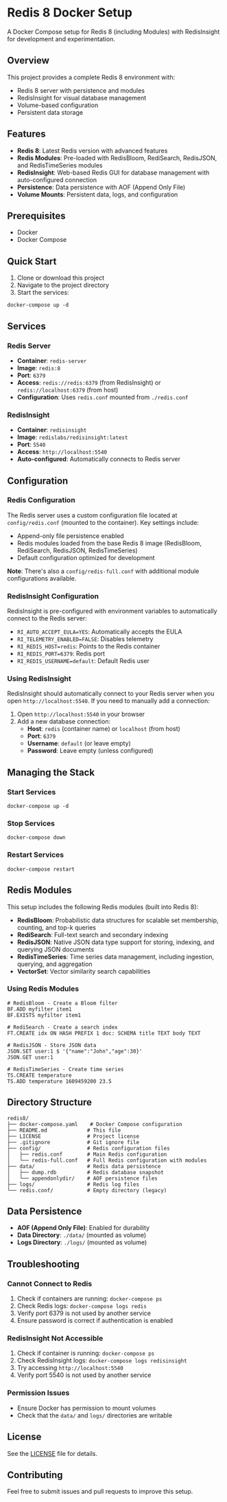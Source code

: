 # Redis 8 Docker Setup

A Docker Compose setup for Redis 8 (including Modules) with RedisInsight for development and experimentation.

## Overview

This project provides a complete Redis 8 environment with:

- Redis 8 server with persistence and modules
- RedisInsight for visual database management
- Volume-based configuration
- Persistent data storage

## Features

- **Redis 8**: Latest Redis version with advanced features
- **Redis Modules**: Pre-loaded with RedisBloom, RediSearch, RedisJSON, and RedisTimeSeries modules
- **RedisInsight**: Web-based Redis GUI for database management with auto-configured connection
- **Persistence**: Data persistence with AOF (Append Only File)
- **Volume Mounts**: Persistent data, logs, and configuration

## Prerequisites

- Docker
- Docker Compose

## Quick Start

1. Clone or download this project
2. Navigate to the project directory
3. Start the services:

```pwsh
docker-compose up -d
```

## Services

### Redis Server

- **Container**: `redis-server`
- **Image**: `redis:8`
- **Port**: `6379`
- **Access**: `redis://redis:6379` (from RedisInsight) or `redis://localhost:6379` (from host)
- **Configuration**: Uses `redis.conf` mounted from `./redis.conf`

### RedisInsight

- **Container**: `redisinsight`
- **Image**: `redislabs/redisinsight:latest`
- **Port**: `5540`
- **Access**: `http://localhost:5540`
- **Auto-configured**: Automatically connects to Redis server

## Configuration

### Redis Configuration

The Redis server uses a custom configuration file located at `config/redis.conf` (mounted to the container). Key settings include:

- Append-only file persistence enabled
- Redis modules loaded from the base Redis 8 image (RedisBloom, RediSearch, RedisJSON, RedisTimeSeries)
- Default configuration optimized for development

**Note**: There's also a `config/redis-full.conf` with additional module configurations available.

### RedisInsight Configuration

RedisInsight is pre-configured with environment variables to automatically connect to the Redis server:

- `RI_AUTO_ACCEPT_EULA=YES`: Automatically accepts the EULA
- `RI_TELEMETRY_ENABLED=FALSE`: Disables telemetry
- `RI_REDIS_HOST=redis`: Points to the Redis container
- `RI_REDIS_PORT=6379`: Redis port
- `RI_REDIS_USERNAME=default`: Default Redis user

### Using RedisInsight

RedisInsight should automatically connect to your Redis server when you open `http://localhost:5540`. If you need to manually add a connection:

1. Open `http://localhost:5540` in your browser
2. Add a new database connection:
   - **Host**: `redis` (container name) or `localhost` (from host)
   - **Port**: `6379`
   - **Username**: `default` (or leave empty)
   - **Password**: Leave empty (unless configured)

## Managing the Stack

### Start Services

```pwsh
docker-compose up -d
```

### Stop Services

```pwsh
docker-compose down
```

### Restart Services

```pwsh
docker-compose restart
```

## Redis Modules

This setup includes the following Redis modules (built into Redis 8):

- **RedisBloom**: Probabilistic data structures for scalable set membership, counting, and top-k queries
- **RediSearch**: Full-text search and secondary indexing
- **RedisJSON**: Native JSON data type support for storing, indexing, and querying JSON documents
- **RedisTimeSeries**: Time series data management, including ingestion, querying, and aggregation
- **VectorSet**: Vector similarity search capabilities

### Using Redis Modules

```redis
# RedisBloom - Create a Bloom filter
BF.ADD myfilter item1
BF.EXISTS myfilter item1

# RediSearch - Create a search index
FT.CREATE idx ON HASH PREFIX 1 doc: SCHEMA title TEXT body TEXT

# RedisJSON - Store JSON data
JSON.SET user:1 $ '{"name":"John","age":30}'
JSON.GET user:1

# RedisTimeSeries - Create time series
TS.CREATE temperature
TS.ADD temperature 1609459200 23.5
```

## Directory Structure

```text
redis8/
├── docker-compose.yaml    # Docker Compose configuration
├── README.md             # This file
├── LICENSE               # Project license
├── .gitignore            # Git ignore file
├── config/               # Redis configuration files
│   ├── redis.conf        # Main Redis configuration
│   └── redis-full.conf   # Full Redis configuration with modules
├── data/                 # Redis data persistence
│   ├── dump.rdb          # Redis database snapshot
│   └── appendonlydir/    # AOF persistence files
├── logs/                 # Redis log files
└── redis.conf/           # Empty directory (legacy)
```

## Data Persistence

- **AOF (Append Only File)**: Enabled for durability
- **Data Directory**: `./data/` (mounted as volume)
- **Logs Directory**: `./logs/` (mounted as volume)

## Troubleshooting

### Cannot Connect to Redis

1. Check if containers are running: `docker-compose ps`
2. Check Redis logs: `docker-compose logs redis`
3. Verify port 6379 is not used by another service
4. Ensure password is correct if authentication is enabled

### RedisInsight Not Accessible

1. Check if container is running: `docker-compose ps`
2. Check RedisInsight logs: `docker-compose logs redisinsight`
3. Try accessing `http://localhost:5540`
4. Verify port 5540 is not used by another service

### Permission Issues

- Ensure Docker has permission to mount volumes
- Check that the `data/` and `logs/` directories are writable

## License

See the [LICENSE](LICENSE) file for details.

## Contributing

Feel free to submit issues and pull requests to improve this setup.
